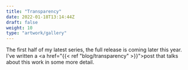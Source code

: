 ```yaml
---
title: "Transparency"
date: 2022-01-18T13:14:44Z
draft: false
weight: 10
type: "artwork/gallery"
---
```


The first half of my latest series, the full release is coming later this year. 
I've written a <a href="{{< ref "blog/transparency" >}}">post</a> that talks about this work in some more detail.
